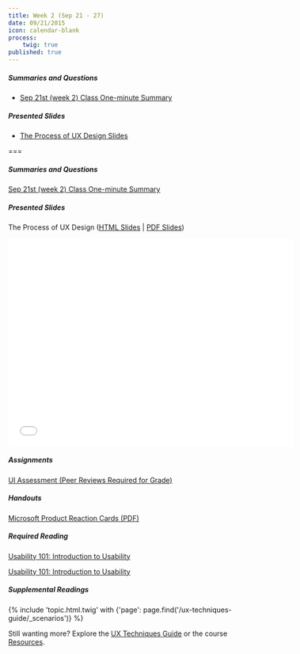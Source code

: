 ```yaml
---
title: Week 2 (Sep 21 - 27)
date: 09/21/2015
icon: calendar-blank
process:
    twig: true
published: true
---
```


##### Summaries and Questions
*   [Sep 21st (week 2) Class One-minute Summary](https://canvas.sfu.ca/courses/22099/discussion_topics/381881)

##### Presented Slides
*   [The Process of UX Design Slides](http://slides.com/paulhibbitts/cmpt-363-153-slides-in-progress#/)

===

<style>iframe.embedly-card{float:left;}</style>
##### Summaries and Questions  
[Sep 21st (week 2) Class One-minute Summary](https://canvas.sfu.ca/courses/22099/discussion_topics/381881)  

##### Presented Slides  
The Process of UX Design ([HTML Slides](http://slides.com/paulhibbitts/cmpt-363-153-slides-in-progress#/) | [PDF Slides](http://1drv.ms/1TNqz4z))

<div class="row">
  <div class="col s10">
  <div class="video-container"><iframe src="//slides.com/paulhibbitts/cmpt-363-153-slides-in-progress/embed" width="576" height="420" scrolling="no" frameborder="0" webkitallowfullscreen mozallowfullscreen allowfullscreen></iframe></div>
  </div>
</div>

##### Assignments  
[UI Assessment (Peer Reviews Required for Grade)](https://canvas.sfu.ca/courses/20703/assignments/98600)  
##### Handouts  
[Microsoft Product Reaction Cards (PDF)](https://onedrive.live.com/redir?resid=74D2D06DCB0AFD88!186925&authkey=!ANX9ZjlT88yPK9Q&ithint=file%2cpdf)  

##### Required Reading  
[Usability 101: Introduction to Usability](http://www.nngroup.com/articles/usability-101-introduction-to-usability/)
<div class="row">
  <div class="col s10">
  <a class="embedly-card" href="http://www.nngroup.com/articles/usability-101-introduction-to-usability/">Usability 101: Introduction to Usability</a>
<script async src="//cdn.embedly.com/widgets/platform.js" charset="UTF-8"></script>
</div>
</div>

##### Supplemental Readings  
{% include 'topic.html.twig' with {'page': page.find('/ux-techniques-guide/_scenarios')} %}  

Still wanting more? Explore the [UX Techniques Guide](../../ux-techniques-guide) or the course [Resources](../../resources).  
